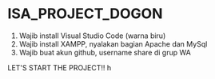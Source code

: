 # ISA_PROJECT_DOGON
1. Wajib install Visual Studio Code (warna biru)
2. Wajib install XAMPP, nyalakan bagian Apache dan MySql
3. Wajib buat akun github, username share di grup WA

LET'S START THE PROJECT!! h
